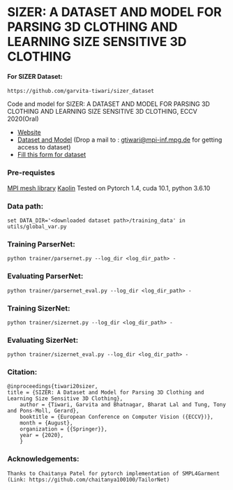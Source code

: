 # SIZER: A DATASET AND MODEL FOR PARSING 3D CLOTHING AND LEARNING SIZE SENSITIVE 3D CLOTHING


#### For SIZER Dataset: 
    https://github.com/garvita-tiwari/sizer_dataset
    
    
Code and model for SIZER: A DATASET AND MODEL FOR PARSING 3D CLOTHING AND LEARNING SIZE SENSITIVE 3D CLOTHING, ECCV 2020(Oral)

  - [Website](https://virtualhumans.mpi-inf.mpg.de/sizer/) 
  - [Dataset and Model](https://nextcloud.mpi-klsb.mpg.de/index.php/s/nx6wK6BJFZCTF8C)
    (Drop a mail to : gtiwari@mpi-inf.mpg.de for getting access to dataset)
  - [Fill this form for dataset](https://docs.google.com/forms/d/e/1FAIpQLSddBep3Eif1gI-6IhaZybBDoR-_H_QW1NST0JV5vviauvPNTA/viewform?usp=sf_link) 
  
### Pre-requistes
[MPI mesh library](https://github.com/MPI-IS/mesh)
[Kaolin](https://github.com/NVIDIAGameWorks/kaolin)
Tested on Pytorch 1.4, cuda 10.1, python 3.6.10

### Data path:
    set DATA_DIR='<downloaded dataset path>/training_data' in utils/global_var.py 

### Training ParserNet:
    python trainer/parsernet.py --log_dir <log_dir_path> - 

### Evaluating ParserNet:
    python trainer/parsernet_eval.py --log_dir <log_dir_path> -

### Training SizerNet:
    python trainer/sizernet.py --log_dir <log_dir_path> - 

### Evaluating SizerNet:
    python trainer/sizernet_eval.py --log_dir <log_dir_path> -

    
### Citation:
    @inproceedings{tiwari20sizer,
    title = {SIZER: A Dataset and Model for Parsing 3D Clothing and Learning Size Sensitive 3D Clothing},
        author = {Tiwari, Garvita and Bhatnagar, Bharat Lal and Tung, Tony and Pons-Moll, Gerard},
        booktitle = {European Conference on Computer Vision ({ECCV})},
        month = {August},
        organization = {{Springer}},
        year = {2020},
        }
        
### Acknowledgements:
    Thanks to Chaitanya Patel for pytorch implementation of SMPL4Garment (Link: https://github.com/chaitanya100100/TailorNet)
